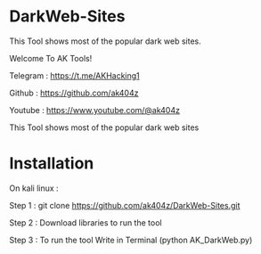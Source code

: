 # DarkWeb-Sites
This Tool shows most of the popular dark web sites.

Welcome To AK Tools!

Telegram : https://t.me/AKHacking1

Github : https://github.com/ak404z

Youtube : https://www.youtube.com/@ak404z

This Tool shows most of the popular dark web sites

# Installation

On kali linux :

Step 1 : git clone https://github.com/ak404z/DarkWeb-Sites.git

Step 2 : Download libraries to run the tool

Step 3 : To run the tool Write in Terminal (python AK_DarkWeb.py)
